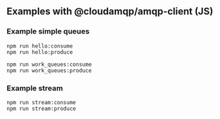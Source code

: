## Examples with @cloudamqp/amqp-client (JS)

### Example simple queues

```
npm run hello:consume
npm run hello:produce
```

```
npm run work_queues:consume
npm run work_queues:produce
```

### Example stream

```
npm run stream:consume
npm run stream:produce
```
